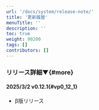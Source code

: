 ```yaml
---
url: '/docs/system/release-note/'
title: '更新履歴'
menuTitle: ''
description: ''
toc: true
weight: 90200
tags: []
contributors: []
---
```


### リリース詳細▼{#more}

#### 2025/3/2 v0.12.1{#vp0_12_1}

- β版リリース
